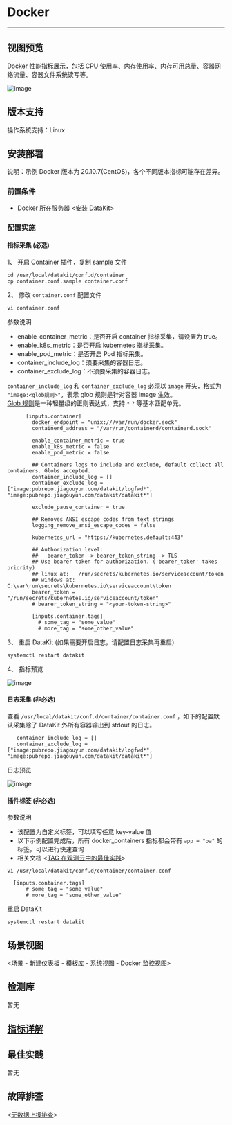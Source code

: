 # Docker

---

## 视图预览

Docker 性能指标展示，包括 CPU 使用率、内存使用率、内存可用总量、容器网络流量、容器文件系统读写等。

![image](../imgs/input-docker-1.png)

## 版本支持

操作系统支持：Linux

## 安装部署

说明：示例 Docker 版本为 20.10.7(CentOS)，各个不同版本指标可能存在差异。

### 前置条件

- Docker 所在服务器 <[安装 DataKit](../../datakit/datakit-install.md)>

### 配置实施

#### 指标采集 (必选)

1、 开启 Container 插件，复制 sample 文件

```
cd /usr/local/datakit/conf.d/container
cp container.conf.sample container.conf
```

2、 修改 `container.conf` 配置文件

```
vi container.conf
```

参数说明

- enable_container_metric：是否开启 container 指标采集，请设置为 true。
- enable_k8s_metric：是否开启 kubernetes 指标采集。
- enable_pod_metric：是否开启 Pod 指标采集。
- container_include_log：须要采集的容器日志。
- container_exclude_log：不须要采集的容器日志。

`container_include_log` 和 `container_exclude_log` 必须以 `image` 开头，格式为 `"image:<glob规则>"`，表示 glob 规则是针对容器 image 生效。<br />
[Glob 规则](<https://en.wikipedia.org/wiki/Glob_(programming)>)是一种轻量级的正则表达式，支持 `*` `?` 等基本匹配单元。

```
      [inputs.container]
        docker_endpoint = "unix:///var/run/docker.sock"
        containerd_address = "/var/run/containerd/containerd.sock"

        enable_container_metric = true
        enable_k8s_metric = false
        enable_pod_metric = false

        ## Containers logs to include and exclude, default collect all containers. Globs accepted.
        container_include_log = []
        container_exclude_log = ["image:pubrepo.jiagouyun.com/datakit/logfwd*", "image:pubrepo.jiagouyun.com/datakit/datakit*"]

        exclude_pause_container = true

        ## Removes ANSI escape codes from text strings
        logging_remove_ansi_escape_codes = false

        kubernetes_url = "https://kubernetes.default:443"

        ## Authorization level:
        ##   bearer_token -> bearer_token_string -> TLS
        ## Use bearer token for authorization. ('bearer_token' takes priority)
        ## linux at:   /run/secrets/kubernetes.io/serviceaccount/token
        ## windows at: C:\var\run\secrets\kubernetes.io\serviceaccount\token
        bearer_token = "/run/secrets/kubernetes.io/serviceaccount/token"
        # bearer_token_string = "<your-token-string>"

        [inputs.container.tags]
          # some_tag = "some_value"
          # more_tag = "some_other_value"
```

3、 重启 DataKit (如果需要开启日志，请配置日志采集再重启)

```
systemctl restart datakit
```

4、 指标预览

![image](../imgs/input-docker-2.png)

#### 日志采集 (非必选)

查看 `/usr/local/datakit/conf.d/container/container.conf` ，如下的配置默认采集除了 DataKit 外所有容器输出到 stdout 的日志。

```
   container_include_log = []
   container_exclude_log = ["image:pubrepo.jiagouyun.com/datakit/logfwd*", "image:pubrepo.jiagouyun.com/datakit/datakit*"]

```

日志预览

![image](../imgs/input-docker-3.png)

#### 插件标签 (非必选)

参数说明

- 该配置为自定义标签，可以填写任意 key-value 值
- 以下示例配置完成后，所有 docker_containers 指标都会带有 `app = "oa"` 的标签，可以进行快速查询
- 相关文档 <[TAG 在观测云中的最佳实践](../../best-practices/insight/tag.md)>

```
vi /usr/local/datakit/conf.d/container/container.conf
```

```
  [inputs.container.tags]
      # some_tag = "some_value"
      # more_tag = "some_other_value"
```

重启 DataKit

```
systemctl restart datakit
```

## 场景视图

<场景 - 新建仪表板 - 模板库 - 系统视图 - Docker 监控视图>

## 检测库

暂无

## [指标详解](../../../datakit/container#docker_containers)


## 最佳实践

暂无

## 故障排查

<[无数据上报排查](../../datakit/why-no-data.md)>
